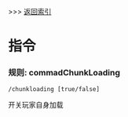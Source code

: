 \>\>\> [返回索引](/README.md)

# 指令

### 规则: commadChunkLoading

`/chunkloading [true/false]`

开关玩家自身加载
